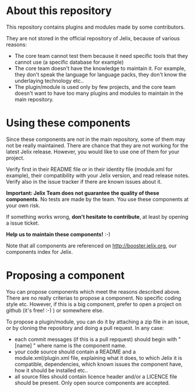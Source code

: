 
About this repository
=====================

This repository contains plugins and modules made by some contributors.

They are not stored in the official repository of Jelix, because of various reasons:

   * The core team cannot test them because it need specific tools that they
     cannot use (a specific database for example)
   * The core team doesn't have the knowledge to maintain it. For example, they
     don't speak the language for language packs, they don't know the
     underlaying technology etc..
   * The plugin/module is used only by few projects, and the core team doesn't
     want to have too many plugins and modules to maintain in the main
     repository.


Using these components
======================

Since these components are not in the main repository, some of them may not be
really maintained. There are chance that they are not working for the latest Jelix
release. However, you would like to use one of them for your project.

Verify first in their README file or in their identity file (module.xml for
example), their compatibility with your Jelix version, and read release notes.
Verify also in the issue tracker if there are known issues about it.

**Important: Jelix Team does not guarantee the quality of these components**. No
tests are made by the team. You use these components at your own risk.

If something works wrong, **don't hesitate to contribute**, at least by opening
a issue ticket.

**Help us to maintain these components!** :-)

Note that all components are referenced on http://booster.jelix.org, our
components index for Jelix.

Proposing a component
=====================

You can propose components which meet the reasons described above. There are no
really criterias to propose a component. No specific coding style etc. However,
if this is a big component, prefer to open a project on github (it's free! :-) )
or somewhere else.

To propose a plugin/module, you can do it by attaching a zip file in an issue,
or by cloning the repository and doing a pull request. In any case:

- each commit messages (if this is a pull repquest) should begin with "[name] "
  where name is the component name.
- your code source should contain a README and a module.xml/plugin.xml file,
  explaining what it does, to which Jelix it is compatible, dependencies, which
  known issues the component have, how it should be installed etc..
- all source files should contain licence header and/or a LICENCE file should be
  present. Only open source components are accepted.

